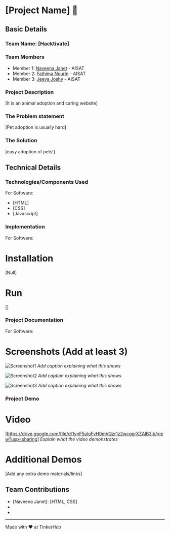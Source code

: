 # [Project Name] 🎯


## Basic Details
### Team Name: [Hacktivate]


### Team Members
- Member 1: [Naveena Janet]() - AISAT
- Member 2: [Fathima Nourin]() - AISAT
- Member 3: [Jeeva Joshy]() - AISAT


### Project Description
[It is an animal adoption and caring website]

### The Problem statement
[Pet adoption is usually hard]

### The Solution
[easy adoption of pets!]

## Technical Details
### Technologies/Components Used
For Software:
- [HTML]
- [CSS]
- [Javascript]


### Implementation
For Software:
# Installation
[Null]

# Run
[]

### Project Documentation
For Software:

# Screenshots (Add at least 3)
![Screenshot1](https://drive.google.com/file/d/1xxAmsHS_2nyTCPPDpJaQvaczsOF0hiwW/view?usp=sharing)
*Add caption explaining what this shows*

![Screenshot2](https://drive.google.com/file/d/1XzhoaH5u1NZ2wHK30kXUQTFYdNQpy0mL/view?usp=sharing)
*Add caption explaining what this shows*

![Screenshot3](https://drive.google.com/file/d/1T6jwKjJvNDoAJM-4_w0YRdwV3nPu8KbM/view?usp=drive_link)
*Add caption explaining what this shows*


### Project Demo
# Video
[https://drive.google.com/file/d/1ynF5uloFvH0mVQzr1z2wcgprXZAlB3ib/view?usp=sharing]
*Explain what the video demonstrates*

# Additional Demos
[Add any extra demo materials/links]

## Team Contributions
- [Naveena Janet]: [HTML, CSS]
- [Jeeva Joshy]: [Javascript]
- [Fathima Nourin]: [Readme]

---
Made with ❤️ at TinkerHub
